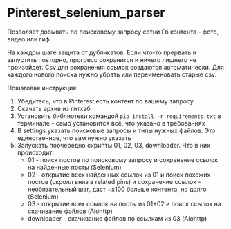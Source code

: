 # Pinterest_selenium_parser
Позволяет добывать по поисковому запросу сотни Гб контента - фото, видео или гиф.

На каждом шаге защита от дубликатов. Если что-то прервать и запустить повторно, прогресс сохранится и ничего лишнего не произойдет.
Csv для сохранения ссылок создаются автоматически. Для каждого нового поиска нужно убрать или переименовать старые csv.

Пошаговая инструкция:

1. Убедитесь, что в Pinterest есть контент по вашему запросу
2. Скачать архив из гитхаб
3. Установить библиотеки командой `pip install -r requirements.txt` в терминале - само установится всё, что указано в требованиях
4. В settings указать поисковые запросы и типы нужных файлов. Это единственное, что вам нужно указать
5. Запускать поочередно скрипты 01, 02, 03, downloader. Что в них происходит:
    - 01 - поиск постов по поисковому запросу и сохранение ссылок на найденные посты (Selenium)
    - 02 - открытие всех найденных ссылок из 01 и поиск похожих постов (скролл вниз в related pins) и сохранение ссылок - необязательный шаг, даст ~x100 больше контента, но долго (Selenium)
    - 03 - открытие всех ссылок на посты из 01+02 и поиск ссылок на скачивание файлов (Aiohttp)
    - downloader - скачивание файлов по ссылкам из 03 (Aiohttp)
